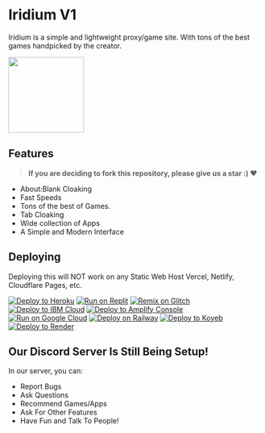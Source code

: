 # Iridium V1

Iridium is a simple and lightweight proxy/game site. With tons of the best games handpicked by the creator.

<img src="https://github.com/Iridium-Network-Dev/Iridium/assets/133250983/93489505-6860-45dd-98f4-dfddbcb9c01d"  width="150" height="150">

## Features

> **If you are deciding to fork this repository, please give us a star :) ❤**

- About:Blank Cloaking
- Fast Speeds 
- Tons of the best of Games.
- Tab Cloaking
- Wide collection of Apps
- A Simple and Modern Interface

## Deploying
Deploying this will NOT work on any Static Web Host Vercel, Netlify, Cloudflare Pages, etc.

<a target="_blank" href="https://heroku.com/deploy/?template=https://github.com/Iridium-Network-Dev/Iridium"><img alt="Deploy to Heroku" src="https://binbashbanana.github.io/deploy-buttons/buttons/remade/heroku.svg"></a>
<a target="_blank" href="https://replit.com/github/Iridium-Network-Dev/Iridium"><img alt="Run on Replit" src="https://binbashbanana.github.io/deploy-buttons/buttons/remade/replit.svg"></a>
<a target="_blank" href="https://glitch.com/edit/#!/import/github/Iridium-Network-Dev/Iridium"><img alt="Remix on Glitch" src="https://binbashbanana.github.io/deploy-buttons/buttons/remade/glitch.svg"></a>
<a target="_blank" href="https://cloud.ibm.com/devops/setup/deploy?repository=https://github.com/Iridium-Network-Dev/Iridium"><img alt="Deploy to IBM Cloud" src="https://binbashbanana.github.io/deploy-buttons/buttons/remade/ibmcloud.svg"></a>
<a target="_blank" href="https://console.aws.amazon.com/amplify/home#/deploy?repo=https://github.com/Iridium-Network-Dev/Iridium"><img alt="Deploy to Amplify Console" src="https://binbashbanana.github.io/deploy-buttons/buttons/remade/amplifyconsole.svg"></a>
<a target="_blank" href="https://deploy.cloud.run/?git_repo=https://github.com/Iridium-Network-Dev/Iridium"><img alt="Run on Google Cloud" src="https://binbashbanana.github.io/deploy-buttons/buttons/remade/googlecloud.svg"></a>
<a target="_blank" href="https://railway.app/new/template?template=https://github.com/Iridium-Network-Dev/Iridium"><img alt="Deploy on Railway" src="https://binbashbanana.github.io/deploy-buttons/buttons/remade/railway.svg"></a>
<a target="_blank" href="https://app.koyeb.com/deploy?type=git&repository=github.com/Iridium-Network-Dev/Iridium"><img alt="Deploy to Koyeb" src="https://binbashbanana.github.io/deploy-buttons/buttons/remade/koyeb.svg"></a>
<a target="_blank" href="https://render.com/deploy?repo=https://github.com/Iridium-Network-Dev/Iridium"><img alt="Deploy to Render" src="https://binbashbanana.github.io/deploy-buttons/buttons/remade/render.svg"></a>


## Our Discord Server Is Still Being Setup!
In our server, you can:
- Report Bugs
- Ask Questions
- Recommend Games/Apps
- Ask For Other Features
- Have Fun and Talk To People!
